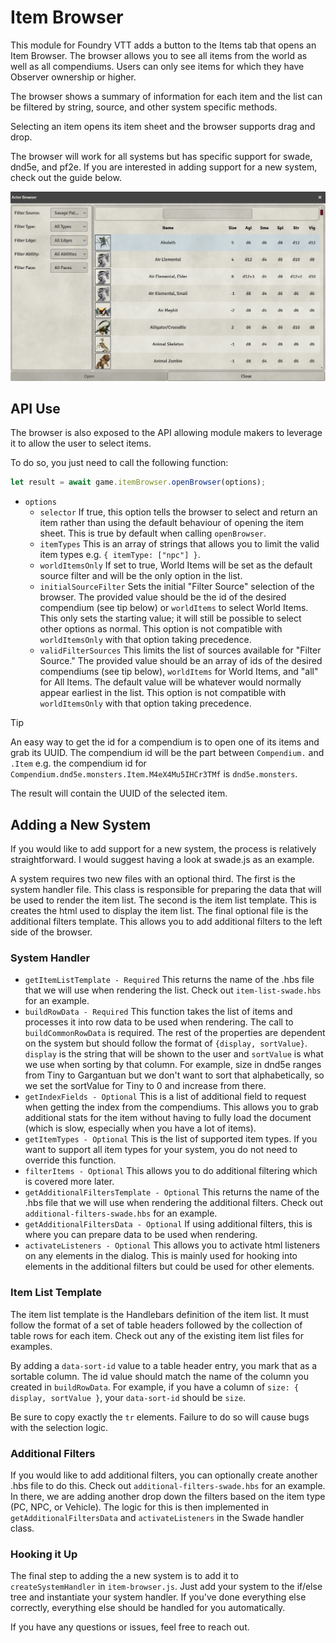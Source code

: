 # Item Browser

This module for Foundry VTT adds a button to the Items tab that opens an Item Browser. The browser allows you to see all items from the world as well as all compendiums. Users can only see items for which they have Observer ownership or higher.

The browser shows a summary of information for each item and the list can be filtered by string, source, and other system specific methods.

Selecting an item opens its item sheet and the browser supports drag and drop.

The browser will work for all systems but has specific support for swade, dnd5e, and pf2e. If you are interested in adding support for a new system, check out the guide below.

<img src="https://github.com/ddbrown30/item-browser/blob/main/item_browser.webp" width="700">

## API Use

The browser is also exposed to the API allowing module makers to leverage it to allow the user to select items.

To do so, you just need to call the following function:

```js
let result = await game.itemBrowser.openBrowser(options);
```
* `options`
  * `selector` If true, this option tells the browser to select and return an item rather than using the default behaviour of opening the item sheet. This is true by default when calling `openBrowser`.
  * `itemTypes` This is an array of strings that allows you to limit the valid item types e.g. `{ itemType: ["npc"] }`.
  * `worldItemsOnly` If set to true, World Items will be set as the default source filter and will be the only option in the list.
  * `initialSourceFilter` Sets the initial "Filter Source" selection of the browser. The provided value should be the id of the desired compendium (see tip below) or `worldItems` to select World Items. This only sets the starting value; it will still be possible to select other options as normal. This option is not compatible with `worldItemsOnly` with that option taking precedence.
  * `validFilterSources` This limits the list of sources available for "Filter Source." The provided value should be an array of ids of the desired compendiums (see tip below), `worldItems` for World Items, and "all" for All Items. The default value will be whatever would normally appear earliest in the list. This option is not compatible with `worldItemsOnly` with that option taking precedence.

> [!TIP]
> An easy way to get the id for a compendium is to open one of its items and grab its UUID. The compendium id will be the part between `Compendium.` and `.Item` e.g. the compendium id for `Compendium.dnd5e.monsters.Item.M4eX4Mu5IHCr3TMf` is `dnd5e.monsters`.

The result will contain the UUID of the selected item.

## Adding a New System

If you would like to add support for a new system, the process is relatively straightforward. I would suggest having a look at swade.js as an example.

A system requires two new files with an optional third. The first is the system handler file. This class is responsible for preparing the data that will be used to render the item list. The second is the item list template. This is creates the html used to display the item list. The final optional file is the additional filters template. This allows you to add additional filters to the left side of the browser.

### System Handler

- `getItemListTemplate - Required` This returns the name of the .hbs file that we will use when rendering the list. Check out `item-list-swade.hbs` for an example.
- `buildRowData - Required` This function takes the list of items and processes it into row data to be used when rendering. The call to `buildCommonRowData` is required. The rest of the properties are dependent on the system but should follow the format of `{display, sortValue}`. `display` is the string that will be shown to the user and `sortValue` is what we use when sorting by that column. For example, size in dnd5e ranges from Tiny to Gargantuan but we don't want to sort that alphabetically, so we set the sortValue for Tiny to 0 and increase from there.
- `getIndexFields - Optional` This is a list of additional field to request when getting the index from the compendiums. This allows you to grab additional stats for the item without having to fully load the document (which is slow, especially when you have a lot of items).
- `getItemTypes - Optional` This is the list of supported item types. If you want to support all item types for your system, you do not need to override this function.
- `filterItems - Optional` This allows you to do additional filtering which is covered more later.
- `getAdditionalFiltersTemplate - Optional` This returns the name of the .hbs file that we will use when rendering the additional filters. Check out `additional-filters-swade.hbs` for an example.
- `getAdditionalFiltersData - Optional` If using additional filters, this is where you can prepare data to be used when rendering.
- `activateListeners - Optional` This allows you to activate html listeners on any elements in the dialog. This is mainly used for hooking into elements in the additional filters but could be used for other elements.

### Item List Template

The item list template is the Handlebars definition of the item list. It must follow the format of a set of table headers followed by the collection of table rows for each item. Check out any of the existing item list files for examples.

By adding a `data-sort-id` value to a table header entry, you mark that as a sortable column. The id value should match the name of the column you created in `buildRowData`. For example, if you have a column of `size: { display, sortValue }`, your `data-sort-id` should be `size`.

Be sure to copy exactly the `tr` elements. Failure to do so will cause bugs with the selection logic.

### Additional Filters

If you would like to add additional filters, you can optionally create another .hbs file to do this. Check out `additional-filters-swade.hbs` for an example. In there, we are adding another drop down the filters based on the item type (PC, NPC, or Vehicle). The logic for this is then implemented in `getAdditionalFiltersData` and `activateListeners` in the Swade handler class.

### Hooking it Up

The final step to adding the a new system is to add it to `createSystemHandler` in `item-browser.js`. Just add your system to the if/else tree and instantiate your system handler. If you've done everything else correctly, everything else should be handled for you automatically.

If you have any questions or issues, feel free to reach out.
